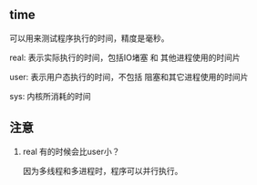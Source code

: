 ## time

可以用来测试程序执行的时间，精度是毫秒。

real: 表示实际执行的时间，包括IO堵塞 和 其他进程使用的时间片

user: 表示用户态执行的时间，不包括 阻塞和其它进程使用的时间片

sys: 内核所消耗的时间

## 注意

1. real 有的时候会比user小？
    
    因为多线程和多进程时，程序可以并行执行。